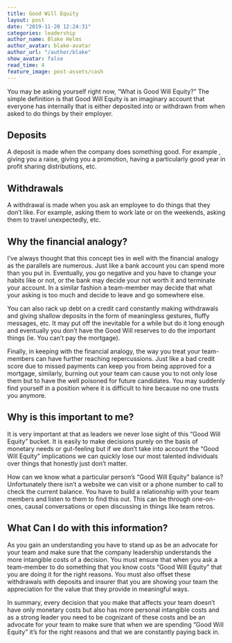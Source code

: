 ```yaml
---
title: Good Will Equity
layout: post
date: "2019-11-20 12:24:31"
categories: leadership
author_name: Blake Helms
author_avatar: blake-avatar
author_url: "/author/blake"
show_avatar: false
read_time: 4
feature_image: post-assets/cash
---
```


You may be asking yourself right now, “What is Good Will Equity?” The simple definition is that Good Will Equity is an imaginary account that everyone has internally that is either deposited into or withdrawn from when asked to do things by their employer.

## Deposits

A deposit is made when the company does something good. For example , giving you a raise, giving you a promotion, having a particularly good year in profit sharing distributions, etc.

## Withdrawals

A withdrawal is made when you ask an employee to do things that they don’t like. For example, asking them to work late or on the weekends, asking them to travel unexpectedly, etc.

## Why the financial analogy?

I’ve always thought that this concept ties in well with the financial analogy as the parallels are numerous. Just like a bank account you can spend more than you put in. Eventually, you go negative and you have to change your habits like or not, or the bank may decide your not worth it and terminate your account. In a similar fashion a team-member may decide that what your asking is too much and decide to leave and go somewhere else.

You can also rack up debt on a credit card constantly making withdrawals and giving shallow deposits in the form of meaningless gestures, fluffy messages, etc. It may put off the inevitable for a while but do it long enough and eventually you don’t have the Good Will reserves to do the important things (ie. You can’t pay the mortgage).

Finally, in keeping with the financial analogy, the way you treat your team-members can have further reaching repercussions. Just like a bad credit score due to missed payments can keep you from being approved for a mortgage, similarly, burning out your team can cause you to not only lose them but to have the well poisoned for future candidates. You may suddenly find yourself in a position where it is difficult to hire because no one trusts you anymore.

## Why is this important to me?

It is very important at that as leaders we never lose sight of this “Good Will Equity” bucket. It is easily to make decisions purely on the basis of monetary needs or gut-feeling but if we don’t take into account the “Good Will Equity” implications we can quickly lose our most talented individuals over things that honestly just don’t matter.

How can we know what a particular person’s “Good Will Equity” balance is?
Unfortunately there isn’t a website we can visit or a phone number to call to check the current balance. You have to build a relationship with your team members and listen to them to find this out. This can be through one-on-ones, causal conversations or open discussing in things like team retros.

## What Can I do with this information?

As you gain an understanding you have to stand up as be an advocate for your team and make sure that the company leadership understands the more intangible costs of a decision. You must ensure that when you ask a team-member to do something that you know costs “Good Will Equity” that you are doing it for the right reasons. You must also offset these withdrawals with deposits and insurer that you are showing your team the appreciation for the value that they provide in meaningful ways.

In summary, every decision that you make that affects your team doesn’t have only monetary costs but also has more personal intangible costs and as a strong leader you need to be cognizant of these costs and be an advocate for your team to make sure that when we are spending “Good Will Equity” it’s for the right reasons and that we are constantly paying back in.

